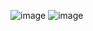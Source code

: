 ![image](https://github.com/DaveJogora/Ethiopian-Calender/assets/166251653/77600fcb-f232-4e14-895e-85faaedf4f74)
![image](https://github.com/DaveJogora/Ethiopian-Calender/assets/166251653/bc503ded-68af-4597-a83f-3d8405122b76)

